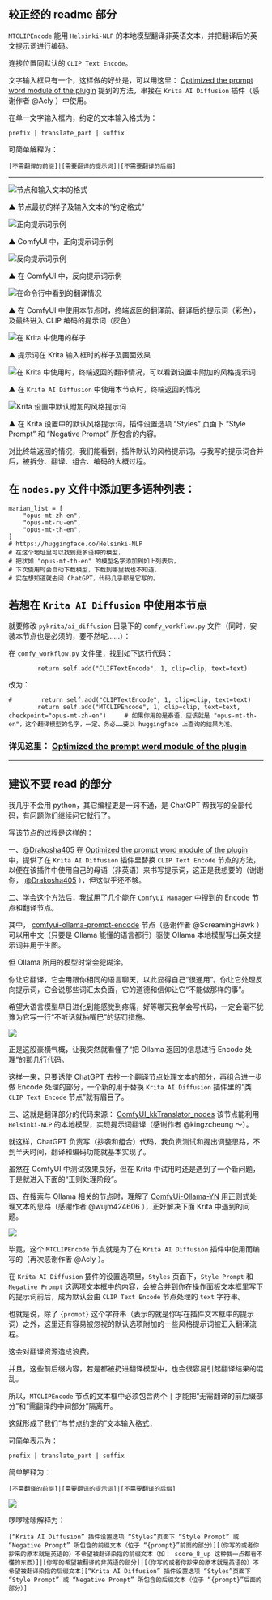 ## 较正经的 readme 部分

`MTCLIPEncode` 能用 `Helsinki-NLP` 的本地模型翻译非英语文本，并把翻译后的英文提示词进行编码。

连接位置同默认的 `CLIP Text Encode`。

文字输入框只有一个，这样做的好处是，可以用这里： [Optimized the prompt word module of the plugin](https://github.com/Acly/krita-ai-diffusion/discussions/867) 提到的方法，串接在 `Krita AI Diffusion` 插件（感谢作者 @Acly ）中使用。

在单一文字输入框内，约定的文本输入格式为：

`prefix | translate_part | suffix`

可简单解释为：

`[不需翻译的前缀]|[需要翻译的提示词]|[不需要翻译的后缀]`

---

![节点和输入文本的格式](https://github.com/Marksusu/ComfyUI_MTCLIPEncode/blob/main/2024-07-23%2015-21-25.png)

▲ 节点最初的样子及输入文本的“约定格式”

![正向提示词示例](https://github.com/Marksusu/ComfyUI_MTCLIPEncode/blob/main/2024-07-23%2015-25-45.png)

▲ ComfyUI 中，正向提示词示例

![反向提示词示例](https://github.com/Marksusu/ComfyUI_MTCLIPEncode/blob/main/2024-07-23%2015-26-16.png)

▲ 在 ComfyUI 中，反向提示词示例

![在命令行中看到的翻译情况](https://github.com/Marksusu/ComfyUI_MTCLIPEncode/blob/main/2024-07-23%2021-06-54.png)

▲ 在 ComfyUI 中使用本节点时，终端返回的翻译前、翻译后的提示词（彩色），及最终进入 CLIP 编码的提示词（灰色）

![在 Krita 中使用的样子](https://github.com/Marksusu/ComfyUI_MTCLIPEncode/blob/main/2024-07-23%2021-12-49.png)

▲ 提示词在 Krita 输入框时的样子及画面效果

![在 Krita 中使用时，终端返回的翻译情况，可以看到设置中附加的风格提示词](https://github.com/Marksusu/ComfyUI_MTCLIPEncode/blob/main/2024-07-23%2021-17-01.png)

▲ 在 `Krita AI Diffusion` 中使用本节点时，终端返回的情况 

![Krita 设置中默认附加的风格提示词](https://github.com/Marksusu/ComfyUI_MTCLIPEncode/blob/main/2024-07-23%2021-18-18.png)

▲ 在 Krita 设置中的默认风格提示词，插件设置选项 “Styles” 页面下 “Style Prompt” 和 “Negative Prompt” 所包含的内容。

对比终端返回的情况，我们能看到，插件默认的风格提示词，与我写的提示词合并后，被拆分、翻译、组合、编码的大概过程。

## 在 `nodes.py` 文件中添加更多语种列表：

```
marian_list = [
    "opus-mt-zh-en",
    "opus-mt-ru-en",
    "opus-mt-th-en",
]
# https://huggingface.co/Helsinki-NLP
# 在这个地址里可以找到更多语种的模型，
# 把状如 "opus-mt-th-en" 的模型名字添加到如上列表后，
# 下次使用时会自动下载模型，下载到哪里我也不知道，
# 实在想知道就去问 ChatGPT，代码几乎都是它写的。
```
## 若想在  `Krita AI Diffusion` 中使用本节点

就要修改 `pykrita/ai_diffusion` 目录下的 `comfy_workflow.py` 文件（同时，安装本节点也是必须的，要不然呢……）：

在 `comfy_workflow.py` 文件里，找到如下这行代码：

`        return self.add("CLIPTextEncode", 1, clip=clip, text=text)`

改为：

```
#        return self.add("CLIPTextEncode", 1, clip=clip, text=text)
        return self.add("MTCLIPEncode", 1, clip=clip, text=text, checkpoint="opus-mt-zh-en")     # 如果你用的是泰语，应该就是 "opus-mt-th-en"，这个翻译模型的名字，一定、务必……要以 huggingface 上查询的结果为准。
```
### 详见这里： [Optimized the prompt word module of the plugin](https://github.com/Acly/krita-ai-diffusion/discussions/867) 

---

## 建议不要 read 的部分

我几乎不会用 python，其它编程更是一窍不通，是 ChatGPT 帮我写的全部代码，有问题你们继续问它就行了。

写该节点的过程是这样的：

一、[@Drakosha405](https://github.com/Drakosha405) 在 [Optimized the prompt word module of the plugin](https://github.com/Acly/krita-ai-diffusion/discussions/867) 中，提供了在 `Krita AI Diffusion` 插件里替换  `CLIP Text Encode` 节点的方法，以便在该插件中使用自己的母语（非英语）来书写提示词，这正是我想要的（谢谢你， [@Drakosha405](https://github.com/Drakosha405) ），但这似乎还不够。

二、学会这个方法后，我试用了几个能在 `ComfyUI Manager` 中搜到的 Encode 节点和翻译节点。

其中， [comfyui-ollama-prompt-encode](https://github.com/ScreamingHawk/comfyui-ollama-prompt-encode) 节点（感谢作者 @ScreamingHawk ）可以用中文（只要是 Ollama 能懂的语言都行）驱使 Ollama 本地模型写出英文提示词并用于生图。

但 Ollama 所用的模型时常会犯糊涂。

你让它翻译，它会用跟你相同的语言聊天，以此显得自己“很通用”。你让它处理反向提示词，它会说那些词汇太负面，它的道德和信仰让它“不能做那样的事”。

希望大语言模型早日进化到能感觉到疼痛，好等哪天我学会写代码，一定会毫不犹豫为它写一行“不听话就抽嘴巴”的惩罚措施。

![](https://github.com/Marksusu/ComfyUI_MTCLIPEncode/blob/main/ComfyUI_temp_thmdz_00057_.png)

正是这股豪横气概，让我突然就看懂了“把 Ollama 返回的信息进行 Encode 处理”的那几行代码。

这样一来，只要诱使 ChatGPT 去抄一个翻译节点处理文本的部分，再组合进一步做 Encode 处理的部分，一个新的用于替换 `Krita AI Diffusion` 插件里的“类  `CLIP Text Encode` 节点”就有眉目了。

三、这就是翻译部分的代码来源： [ComfyUI_kkTranslator_nodes](https://github.com/kingzcheung/ComfyUI_kkTranslator_nodes) 
该节点能利用 `Helsinki-NLP` 的本地模型，实现提示词翻译（感谢作者 @kingzcheung ～）。

就这样，ChatGPT 负责写（抄袭和组合）代码，我负责测试和提出调整思路，不到半天时间，翻译和编码功能就基本实现了。

虽然在 ComfyUI 中测试效果良好，但在 Krita 中试用时还是遇到了一个新问题，于是就进入下面的“正则处理阶段”。

四、在搜索与 Ollama 相关的节点时，理解了 [ComfyUi-Ollama-YN](https://github.com/wujm424606/ComfyUi-Ollama-YN) 用正则式处理文本的思路（感谢作者 @wujm424606 ），正好解决下面 Krita 中遇到的问题。

![](https://github.com/Marksusu/ComfyUI_MTCLIPEncode/blob/main/ComfyUI_temp_thmdz_00059_.png)

毕竟，这个 `MTCLIPEncode` 节点就是为了在  `Krita AI Diffusion` 插件中使用而编写的（再次感谢作者 @Acly ）。

在 `Krita AI Diffusion` 插件的设置选项里，`Styles` 页面下，`Style Prompt` 和 `Negative Prompt` 这两项文本框中的内容，会被合并到你在操作面板文本框里写下的提示词前后，成为默认会由 `CLIP Text Encode` 节点处理的 `text` 字符串。

也就是说，除了 `{prompt}` 这个字符串（表示的就是你写在插件文本框中的提示词）之外，这里还有容易被忽视的默认选项附加的一些风格提示词被汇入翻译流程。

这会对翻译资源造成浪费。

并且，这些前后缀内容，若是都被扔进翻译模型中，也会很容易引起翻译结果的混乱。

所以，`MTCLIPEncode` 节点的文本框中必须包含两个 `|` 才能把“无需翻译的前后缀部分”和“需翻译的中间部分”隔离开。

这就形成了我们“与节点约定的”文本输入格式，

可简单表示为：

`prefix | translate_part | suffix`

简单解释为：

`[不需翻译的前缀]|[需要翻译的提示词]|[不需要翻译的后缀]`

![](https://github.com/Marksusu/ComfyUI_MTCLIPEncode/blob/main/ComfyUI_temp_thmdz_00064_.png)

啰啰嗦嗦解释为：

`[“Krita AI Diffusion” 插件设置选项 “Styles”页面下 “Style Prompt” 或 “Negative Prompt” 所包含的前缀文本（位于 “{prompt}”前面的部分）][（你写的或者你抄来的原本就是英语的）不希望被翻译染指的前缀文本（如： score_8_up 这种我一点都看不懂的东西）]|[你写的希望被翻译的非英语的部分]|[（你写的或者你抄来的原本就是英语的）不希望被翻译染指的后缀文本][“Krita AI Diffusion” 插件设置选项 “Styles”页面下 “Style Prompt” 或 “Negative Prompt” 所包含的后缀文本（位于 “{prompt}”后面的部分）]`

